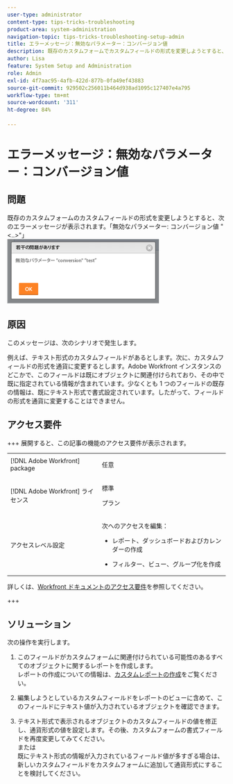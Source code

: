 ```yaml
---
user-type: administrator
content-type: tips-tricks-troubleshooting
product-area: system-administration
navigation-topic: tips-tricks-troubleshooting-setup-admin
title: エラーメッセージ：無効なパラメーター：コンバージョン値
description: 既存のカスタムフォームでカスタムフィールドの形式を変更しようとすると、「無効なパラメーター：コンバージョン値'&lt;...&gt;」というエラーメッセージが表示されます
author: Lisa
feature: System Setup and Administration
role: Admin
exl-id: 4f7aac95-4afb-422d-877b-0fa49ef43883
source-git-commit: 929502c256011b464d938ad1095c127407e4a795
workflow-type: tm+mt
source-wordcount: '311'
ht-degree: 84%

---
```


# エラーメッセージ：無効なパラメーター：コンバージョン値

## 問題

既存のカスタムフォームのカスタムフィールドの形式を変更しようとすると、次のエラーメッセージが表示されます。「無効なパラメーター: コンバージョン値 &quot;&lt;..>&quot;」\
![custom_field_format_invalid_parameter_error.png](assets/custom-field-format-invalid-parameter-error-350x148.png)

## 原因

このメッセージは、次のシナリオで発生します。

例えば、テキスト形式のカスタムフィールドがあるとします。次に、カスタムフィールドの形式を通貨に変更するとします。Adobe Workfront インスタンスのどこかで、このフィールドは既にオブジェクトに関連付けられており、その中で既に指定されている情報が含まれています。少なくとも 1 つのフィールドの既存の情報は、既にテキスト形式で書式設定されています。したがって、フィールドの形式を通貨に変更することはできません。

## アクセス要件

+++ 展開すると、この記事の機能のアクセス要件が表示されます。

<table style="table-layout:auto"> 
 <col> 
 <col> 
 <tbody> 
  <tr> 
   <td>[!DNL Adobe Workfront] package</td> 
   <td><p>任意</p></td> 
  </tr> 
  <tr> 
   <td>[!DNL Adobe Workfront] ライセンス</td> 
   <td><p>標準</p>
       <p>プラン</p></td>
  </tr>
  <tr> 
   <td>アクセスレベル設定</td> 
   <td> <p>次へのアクセスを編集：</p> 
    <ul> 
     <li> <p>レポート、ダッシュボードおよびカレンダーの作成</p> </li> 
     <li> <p>フィルター、ビュー、グループ化を作成</p> </li> 
    </ul>
  </tr> 
 </tbody> 
</table>

詳しくは、[Workfront ドキュメントのアクセス要件](/help/quicksilver/administration-and-setup/add-users/access-levels-and-object-permissions/access-level-requirements-in-documentation.md)を参照してください。

+++

## ソリューション

次の操作を実行します。

1. このフィールドがカスタムフォームに関連付けられている可能性のあるすべてのオブジェクトに関するレポートを作成します。\
   レポートの作成についての情報は、[カスタムレポートの作成](../../reports-and-dashboards/reports/creating-and-managing-reports/create-custom-report.md)をご覧ください。

1. 編集しようとしているカスタムフィールドをレポートのビューに含めて、このフィールドにテキスト値が入力されているオブジェクトを確認できます。
1. テキスト形式で表示されるオブジェクトのカスタムフィールドの値を修正し、通貨形式の値を設定します。その後、カスタムフォームの書式フィールドを再度変更してみてください。\
   または\
   既にテキスト形式の情報が入力されているフィールド値が多すぎる場合は、新しいカスタムフィールドをカスタムフォームに追加して通貨形式にすることを検討してください。
